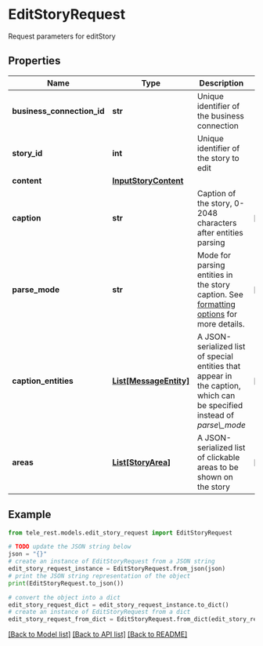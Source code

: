 # EditStoryRequest

Request parameters for editStory

## Properties

Name | Type | Description | Notes
------------ | ------------- | ------------- | -------------
**business_connection_id** | **str** | Unique identifier of the business connection | 
**story_id** | **int** | Unique identifier of the story to edit | 
**content** | [**InputStoryContent**](InputStoryContent.md) |  | 
**caption** | **str** | Caption of the story, 0-2048 characters after entities parsing | [optional] 
**parse_mode** | **str** | Mode for parsing entities in the story caption. See [formatting options](https://core.telegram.org/bots/api/#formatting-options) for more details. | [optional] 
**caption_entities** | [**List[MessageEntity]**](MessageEntity.md) | A JSON-serialized list of special entities that appear in the caption, which can be specified instead of *parse\\_mode* | [optional] 
**areas** | [**List[StoryArea]**](StoryArea.md) | A JSON-serialized list of clickable areas to be shown on the story | [optional] 

## Example

```python
from tele_rest.models.edit_story_request import EditStoryRequest

# TODO update the JSON string below
json = "{}"
# create an instance of EditStoryRequest from a JSON string
edit_story_request_instance = EditStoryRequest.from_json(json)
# print the JSON string representation of the object
print(EditStoryRequest.to_json())

# convert the object into a dict
edit_story_request_dict = edit_story_request_instance.to_dict()
# create an instance of EditStoryRequest from a dict
edit_story_request_from_dict = EditStoryRequest.from_dict(edit_story_request_dict)
```
[[Back to Model list]](../README.md#documentation-for-models) [[Back to API list]](../README.md#documentation-for-api-endpoints) [[Back to README]](../README.md)


